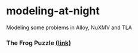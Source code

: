 # modeling-at-night
Modeling some problems in Alloy, NuXMV and TLA


### The Frog Puzzle [(link)](http://www.digyourowngrave.com/frog-jumping-puzzle/)


